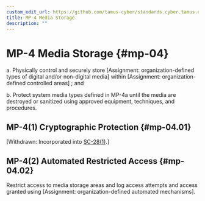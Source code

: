 ```yaml
---
custom_edit_url: https://github.com/tamus-cyber/standards.cyber.tamus.edu/tree/main/content/tamus.edu/TAMUS_profile.xml
title: MP-4 Media Storage
description: ""
---
```


# MP-4 Media Storage {#mp-04}

a. Physically control and securely store [Assignment: organization-defined types of digital and/or non-digital media] within [Assignment: organization-defined controlled areas] ; and

b. Protect system media types defined in MP-4a until the media are destroyed or sanitized using approved equipment, techniques, and procedures.

## MP-4(1) Cryptographic Protection {#mp-04.01}

[Withdrawn: Incorporated into [SC-28(1)](../sc/sc-28#sc-28.01).]

## MP-4(2) Automated Restricted Access {#mp-04.02}

Restrict access to media storage areas and log access attempts and access granted using [Assignment: organization-defined automated mechanisms].

